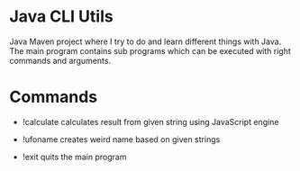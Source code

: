 # Java CLI Utils

Java Maven project where I try to do and learn different things with Java. The main program contains sub programs which can be executed with right commands and arguments.

# Commands

- !calculate calculates result from given string using JavaScript engine

- !ufoname creates weird name based on given strings

- !exit quits the main program
